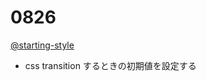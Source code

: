 # 0826

[@starting-style](https://developer.mozilla.org/ja/docs/Web/CSS/@starting-style)

- css transition するときの初期値を設定する